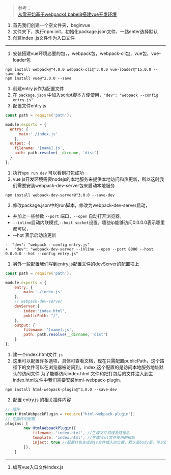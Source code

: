 
> 参考：         
[从零开始基于webpack4 babel8搭建vue开发环境](https://www.jianshu.com/p/2a8e309740be)

1. 首先我们创建一个空文件夹，beginvue
2. 文件夹下，执行npm init，初始化package.json文件，一路enter选择默认
3. 创建index .js文件作为入口文件
---

1. 安装搭建vue环境必要的包，，webpack包，webpack-cli包，vue包，vue-loader包

```npm
npm install webpack@^4.0.0 webpack-cli@^3.0.0 vue-loader@^15.0.0 --save-dev
npm install vue@^2.0.0 --save
```

1. 创建entry.js作为配置文件
1. 在 `package.json` 中加入script脚本方便使用，`"dev": "webpack --config entry.js"`
2. 配置文件entry.js 
```js
const path = require('path');

module.exports = {
  entry: {
      main:'./index.js'
    },
  output: {
    filename: '[name].js',
    path: path.resolve(__dirname, 'dist')
  }
};
```
1. 执行`npm run dev` 可以看到打包成功
2. vue js开发环境需要nodejs的本地服务来提供本地访问和热更新，所以这时我们需要安装webpack-dev-server包来启动本地服务
```npm
npm install webpack-dev-server@^3.0.0 --save-dev
```
3. 修改package.json中的run脚本，修改为webpack-dev-server启动，
 - 并加上一些参数 `--port` 端口，`--open` 自动打开浏览器，
 - `--inline`启动内联模式,`--host socket`设置，哪些ip能够访问0.0.0.0表示哪里都可以，
 - --hot 表示启动热更新
```npm
-  "dev": "webpack --config entry.js"
+   "dev": "webpack-dev-server --inline --open --port 8080 --host 0.0.0.0 --hot --config entry.js"

```
1. 另外一些配置我们写到entry.js配置文件的devServer的配置项上
```js
const path = require('path');

module.exports = {
    entry: {
        main:'./index.js'
    },
    // webpack-dev-server 
    devServer:{
        index:"index.html",
        publicPath: "/",
    },
    output: {
        filename: '[name].js',
        path: path.resolve(__dirname, 'dist')
    }
};
```
1. 建一个index.html文件
```js ```
1. 这里可以配置许多选项，具体可查看文档，现在只需配置publicPath，这个路径下的文件可以在浏览器被访问到，index,这个配置的是访问本地服务地址默认的访问文件
   为了能够访问index.html 文件和把打包后的文件注入到主index.html文件中我们需要安装html-webpack-plugin，
```npm
npm install html-webpack-plugin@^3.0.0 --save-dev
```
2. 配置 entry.js 的相关插件内容
```js
// 插件
const HtmlWebpackPlugin = require("html-webpack-plugin");
// 在插件中配置
plugins: [
        new HtmlWebpackPlugin({
            filename: 'index.html', //生成文件路径及路径名
            template: 'index.html', //生成html文件使用的模版
            inject: true //配置打包生成的js文件插入的位置，默认是body里，可以配置到head标签里等，但是vue中需要在body中，因为有对#app dom的获取，所以应该在dom下
        }),
    ]
```

---

1. 编写vue入口文件index.js
